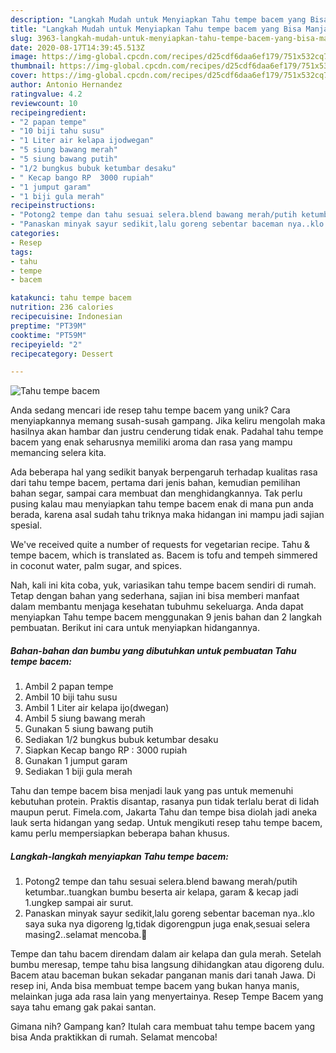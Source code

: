 ```yaml
---
description: "Langkah Mudah untuk Menyiapkan Tahu tempe bacem yang Bisa Manjain Lidah"
title: "Langkah Mudah untuk Menyiapkan Tahu tempe bacem yang Bisa Manjain Lidah"
slug: 3963-langkah-mudah-untuk-menyiapkan-tahu-tempe-bacem-yang-bisa-manjain-lidah
date: 2020-08-17T14:39:45.513Z
image: https://img-global.cpcdn.com/recipes/d25cdf6daa6ef179/751x532cq70/tahu-tempe-bacem-foto-resep-utama.jpg
thumbnail: https://img-global.cpcdn.com/recipes/d25cdf6daa6ef179/751x532cq70/tahu-tempe-bacem-foto-resep-utama.jpg
cover: https://img-global.cpcdn.com/recipes/d25cdf6daa6ef179/751x532cq70/tahu-tempe-bacem-foto-resep-utama.jpg
author: Antonio Hernandez
ratingvalue: 4.2
reviewcount: 10
recipeingredient:
- "2 papan tempe"
- "10 biji tahu susu"
- "1 Liter air kelapa ijodwegan"
- "5 siung bawang merah"
- "5 siung bawang putih"
- "1/2 bungkus bubuk ketumbar desaku"
- " Kecap bango RP  3000 rupiah"
- "1 jumput garam"
- "1 biji gula merah"
recipeinstructions:
- "Potong2 tempe dan tahu sesuai selera.blend bawang merah/putih ketumbar..tuangkan bumbu beserta air kelapa, garam &amp; kecap jadi 1.ungkep sampai air surut."
- "Panaskan minyak sayur sedikit,lalu goreng sebentar baceman nya..klo saya suka nya digoreng lg,tidak digorengpun juga enak,sesuai selera masing2..selamat mencoba.🙏"
categories:
- Resep
tags:
- tahu
- tempe
- bacem

katakunci: tahu tempe bacem 
nutrition: 236 calories
recipecuisine: Indonesian
preptime: "PT39M"
cooktime: "PT59M"
recipeyield: "2"
recipecategory: Dessert

---
```



![Tahu tempe bacem](https://img-global.cpcdn.com/recipes/d25cdf6daa6ef179/751x532cq70/tahu-tempe-bacem-foto-resep-utama.jpg)

Anda sedang mencari ide resep tahu tempe bacem yang unik? Cara menyiapkannya memang susah-susah gampang. Jika keliru mengolah maka hasilnya akan hambar dan justru cenderung tidak enak. Padahal tahu tempe bacem yang enak seharusnya memiliki aroma dan rasa yang mampu memancing selera kita.

Ada beberapa hal yang sedikit banyak berpengaruh terhadap kualitas rasa dari tahu tempe bacem, pertama dari jenis bahan, kemudian pemilihan bahan segar, sampai cara membuat dan menghidangkannya. Tak perlu pusing kalau mau menyiapkan tahu tempe bacem enak di mana pun anda berada, karena asal sudah tahu triknya maka hidangan ini mampu jadi sajian spesial.

We&#39;ve received quite a number of requests for vegetarian recipe. Tahu &amp; tempe bacem, which is translated as. Bacem is tofu and tempeh simmered in coconut water, palm sugar, and spices.


Nah, kali ini kita coba, yuk, variasikan tahu tempe bacem sendiri di rumah. Tetap dengan bahan yang sederhana, sajian ini bisa memberi manfaat dalam membantu menjaga kesehatan tubuhmu sekeluarga. Anda dapat menyiapkan Tahu tempe bacem menggunakan 9 jenis bahan dan 2 langkah pembuatan. Berikut ini cara untuk menyiapkan hidangannya.

<!--inarticleads1-->

##### Bahan-bahan dan bumbu yang dibutuhkan untuk pembuatan Tahu tempe bacem:

1. Ambil 2 papan tempe
1. Ambil 10 biji tahu susu
1. Ambil 1 Liter air kelapa ijo(dwegan)
1. Ambil 5 siung bawang merah
1. Gunakan 5 siung bawang putih
1. Sediakan 1/2 bungkus bubuk ketumbar desaku
1. Siapkan  Kecap bango RP : 3000 rupiah
1. Gunakan 1 jumput garam
1. Sediakan 1 biji gula merah


Tahu dan tempe bacem bisa menjadi lauk yang pas untuk memenuhi kebutuhan protein. Praktis disantap, rasanya pun tidak terlalu berat di lidah maupun perut. Fimela.com, Jakarta Tahu dan tempe bisa diolah jadi aneka lauk serta hidangan yang sedap. Untuk mengikuti resep tahu tempe bacem, kamu perlu mempersiapkan beberapa bahan khusus. 

<!--inarticleads2-->

##### Langkah-langkah menyiapkan Tahu tempe bacem:

1. Potong2 tempe dan tahu sesuai selera.blend bawang merah/putih ketumbar..tuangkan bumbu beserta air kelapa, garam &amp; kecap jadi 1.ungkep sampai air surut.
1. Panaskan minyak sayur sedikit,lalu goreng sebentar baceman nya..klo saya suka nya digoreng lg,tidak digorengpun juga enak,sesuai selera masing2..selamat mencoba.🙏


Tempe dan tahu bacem direndam dalam air kelapa dan gula merah. Setelah bumbu meresap, tempe tahu bisa langsung dihidangkan atau digoreng dulu. Bacem atau baceman bukan sekadar panganan manis dari tanah Jawa. Di resep ini, Anda bisa membuat tempe bacem yang bukan hanya manis, melainkan juga ada rasa lain yang menyertainya. Resep Tempe Bacem yang saya tahu emang gak pakai santan. 

Gimana nih? Gampang kan? Itulah cara membuat tahu tempe bacem yang bisa Anda praktikkan di rumah. Selamat mencoba!

